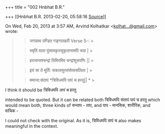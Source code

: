 +++
title = "002 Hnbhat B.R."

+++
[[Hnbhat B.R.	2013-02-20, 05:58:16 [Source](https://groups.google.com/g/samskrita/c/dBFvSsKunsg)]]



On Wed, Feb 20, 2013 at 3:57 AM, Arvind Kolhatkar \<[kolhat...@gmail.com]()\> wrote:  

> 
> > जगन्नाथ पण्डित गङ्गालहरी Verse 5-: >
> 
> >   
> > 
> > 
> > स्मृतिं याता पुंसामकृतसुकृतानामपि चया \| >
> 
> > 
> > हरत्यन्तश्चन्द्रां तिमिरमिव चन्द्रांशुसरणिः \|\| >
> 
> > 
> > इयं सा ते मूर्ति: सकलसुरसंसेव्यसलिला \| >
> 
> > 
> > ममान्त:संतापं *त्रिविधमपि पापं च हरतु\|\| * >
> 
> > 

  

I think it should be त्रिविधमपि *तापं च* हरतु

  

intended to be quoted. But it can be related both त्रिविधमपि संतापं पापं च हरतु which would mean both, three kinds of सन्ताप - ताप, and पाप - मानसिक, शारीरिक, and वाचिक -

  

I could not check with the original. As it is, त्रिविधमपि तापं च also makes meaningful in the context.


